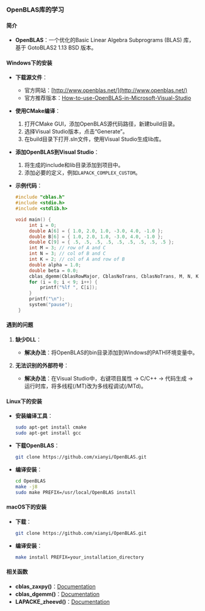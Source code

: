 ### OpenBLAS库的学习

#### 简介
- **OpenBLAS**：一个优化的Basic Linear Algebra Subprograms (BLAS) 库，基于 GotoBLAS2 1.13 BSD 版本。

#### Windows下的安装
- **下载源文件**：
  - 官方网站：[http://www.openblas.net/](http://www.openblas.net/)
  - 官方推荐版本：[How-to-use-OpenBLAS-in-Microsoft-Visual-Studio](https://github.com/xianyi/OpenBLAS/wiki/How-to-use-OpenBLAS-in-Microsoft-Visual-Studio)

- **使用CMake编译**：
  1. 打开CMake GUI，添加OpenBLAS源代码路径，新建build目录。
  2. 选择Visual Studio版本，点击“Generate”。
  3. 在build目录下打开.sln文件，使用Visual Studio生成lib库。

- **添加OpenBLAS到Visual Studio**：
  1. 将生成的include和lib目录添加到项目中。
  2. 添加必要的定义，例如`LAPACK_COMPLEX_CUSTOM`。

- **示例代码**：
  ```cpp
  #include "cblas.h"
  #include <stdio.h>
  #include <stdlib.h>

  void main() {
       int i = 0;
       double A[6] = { 1.0, 2.0, 1.0, -3.0, 4.0, -1.0 };
       double B[6] = { 1.0, 2.0, 1.0, -3.0, 4.0, -1.0 };
       double C[9] = { .5, .5, .5, .5, .5, .5, .5, .5, .5 };
       int M = 3; // row of A and C
       int N = 3; // col of B and C
       int K = 2; // col of A and row of B
       double alpha = 1.0;
       double beta = 0.0;
       cblas_dgemm(CblasRowMajor, CblasNoTrans, CblasNoTrans, M, N, K, alpha, A, K, B, N, beta, C, N);
       for (i = 0; i < 9; i++) {
           printf("%lf ", C[i]);
       }
       printf("\n");
       system("pause");
   }
  ```

#### 遇到的问题
1. **缺少DLL**：
   - **解决办法**：将OpenBLAS的bin目录添加到Windows的PATH环境变量中。

2. **无法识别的外部符号**：
   - **解决办法**：在Visual Studio中，右键项目属性 -> C/C++ -> 代码生成 -> 运行时库，将多线程(/MT)改为多线程调试(/MTd)。

#### Linux下的安装
- **安装编译工具**：
  ```bash
  sudo apt-get install cmake
  sudo apt-get install gcc
  ```

- **下载OpenBLAS**：
  ```bash
  git clone https://github.com/xianyi/OpenBLAS.git
  ```

- **编译安装**：
  ```bash
  cd OpenBLAS
  make -j8
  sudo make PREFIX=/usr/local/OpenBLAS install
  ```

#### macOS下的安装
- **下载**：
  ```bash
  git clone https://github.com/xianyi/OpenBLAS.git
  ```

- **编译安装**：
  ```bash
  make install PREFIX=your_installation_directory
  ```

#### 相关函数
- **cblas_zaxpy()**：[Documentation](https://www.openblas.net/)
- **cblas_dgemm()**：[Documentation](https://www.openblas.net/)
- **LAPACKE_zheevd()**：[Documentation](https://www.openblas.net/)
